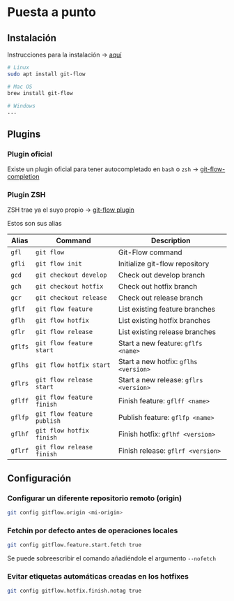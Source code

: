 # Puesta a punto

## Instalación

Instrucciones para la instalación -> [aquí](https://github.com/nvie/gitflow/wiki/Installation)

```bash
# Linux
sudo apt install git-flow

# Mac OS
brew install git-flow

# Windows
...
```

## Plugins

### Plugin oficial

Existe un plugin oficial para tener autocompletado en `bash` o `zsh` -> [git-flow-completion](https://github.com/bobthecow/git-flow-completion)

### Plugin ZSH

ZSH trae ya el suyo propio -> [git-flow plugin](https://github.com/robbyrussell/oh-my-zsh/tree/master/plugins/git-flow)

Estos son sus alias

| Alias   | Command                    | Description                            |
|---------|----------------------------|----------------------------------------|
| `gfl`   | `git flow`                 | Git-Flow command                       |
| `gfli`  | `git flow init`            | Initialize git-flow repository         |
| `gcd`   | `git checkout develop`     | Check out develop branch               |
| `gch`   | `git checkout hotfix`      | Check out hotfix branch                |
| `gcr`   | `git checkout release`     | Check out release branch               |
| `gflf`  | `git flow feature`         | List existing feature branches         |
| `gflh`  | `git flow hotfix`          | List existing hotfix branches          |
| `gflr`  | `git flow release`         | List existing release branches         |
| `gflfs` | `git flow feature start`   | Start a new feature: `gflfs <name>`    |
| `gflhs` | `git flow hotfix start`    | Start a new hotfix: `gflhs <version>`  |
| `gflrs` | `git flow release start`   | Start a new release: `gflrs <version>` |
| `gflff` | `git flow feature finish`  | Finish feature: `gflff <name>`         |
| `gflfp` | `git flow feature publish` | Publish feature: `gflfp <name>`        |
| `gflhf` | `git flow hotfix finish`   | Finish hotfix: `gflhf <version>`       |
| `gflrf` | `git flow release finish`  | Finish release: `gflrf <version>`      |

## Configuración

### Configurar un diferente repositorio remoto (origin)

```bash
git config gitflow.origin <mi-origin>
```

### Fetchin por defecto antes de operaciones locales

```bash
git config gitflow.feature.start.fetch true
```

Se puede sobreescribir el comando añadiéndole el argumento `--nofetch`

### Evitar etiquetas automáticas creadas en los hotfixes

```bash
git config gitflow.hotfix.finish.notag true
```

